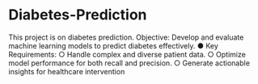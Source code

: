 # Diabetes-Prediction
This project is on diabetes prediction.
Objective: Develop and evaluate machine learning models to predict diabetes 
effectively.
 ● Key Requirements:
 ○ Handle complex and diverse patient data.
 ○ Optimize model performance for both recall and precision.
 ○ Generate actionable insights for healthcare intervention
